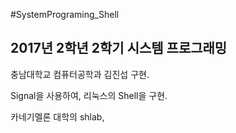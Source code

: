 #SystemPrograming_Shell

## 2017년 2학년 2학기 시스템 프로그래밍

충남대학교 컴퓨터공학과 김진섭 구현.

Signal을 사용하여, 리눅스의 Shell을 구현.

카네기멜론 대학의 shlab,
